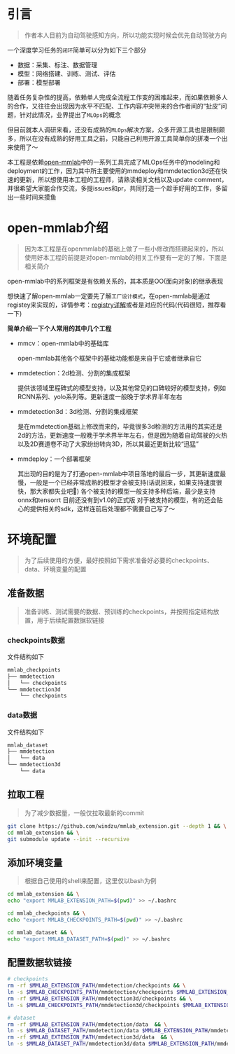 # 引言

> 作者本人目前为自动驾驶感知方向，所以功能实现时候会优先自动驾驶方向

一个深度学习任务的`闭环`简单可以分为如下三个部分

- 数据：采集、标注、数据管理
- 模型：网络搭建、训练、测试、评估
- 部署：模型部署

随着任务复杂性的提高，依赖单人完成全流程工作变的困难起来，而如果依赖多人的合作，又往往会出现因为水平不匹配、工作内容冲突带来的合作者间的“扯皮”问题，针对此情况，业界提出了`MLOps`的概念

但目前就本人调研来看，还没有成熟的`MLOps`解决方案，众多开源工具也是限制颇多，所以在没有成熟的好用工具之前，只能自己利用开源工具简单你的拼凑一个出来使用了～

本工程是依赖[open-mmlab](https://github.com/open-mmlab)中的一系列工具完成了MLOps任务中的modeling和deployment的工作，因为其中所主要使用的mmdeploy和mmdetection3d还在快速的更新，所以想使用本工程的工程师，请熟读相关文档以及update comment，并很希望大家能合作交流，多提issues和pr，共同打造一个趁手好用的工作，多留出一些时间来摸鱼

# open-mmlab介绍

> 因为本工程是在openmmlab的基础上做了一些小修改而搭建起来的，所以使用好本工程的前提是对open-mmlab的相关工作要有一定的了解，下面是相关简介

open-mmlab中的系列框架是有依赖关系的，其本质是OO(面向对象)的继承表现

想快速了解open-mmlab一定要先了解`工厂设计模式`，在open-mmlab是通过registey来实现的，详情参考：[registry详解](https://zhuanlan.zhihu.com/p/355271993)或者是对应的代码(代码很短，推荐看一下)

**简单介绍一下个人常用的其中几个工程**

- mmcv：open-mmlab中的基础库
  
    open-mmlab其他各个框架中的基础功能都是来自于它或者继承自它

- mmdetection：2d检测、分割的集成框架
  
    提供该领域里程碑式的模型支持，以及其他常见的口碑较好的模型支持，例如RCNN系列、yolo系列等。更新速度一般晚于学术界半年左右

- mmdetection3d：3d检测、分割的集成框架
  
    是在mmdetection基础上修改而来的，毕竟很多3d检测的方法用的其实还是2d的方法，更新速度一般晚于学术界半年左右，但是因为随着自动驾驶的火热以及2D赛道卷不动了大家纷纷转向3D，所以其最近更新比较“迅猛”

- mmdeploy：一个部署框架
  
    其出现的目的是为了打通open-mmlab中项目落地的最后一步，其更新速度最慢，一般是一个已经非常成熟的模型才会被支持(话说回来，如果支持速度很快，那大家都失业吧😬)   各个被支持的模型一般支持多种后端，最少是支持onnx和tensorrt   目前还没有到v1.0的正式版    对于被支持的模型，有的还会贴心的提供相关的sdk，这样连前后处理都不需要自己写了～

# 环境配置

> 为了后续使用的方便，最好按照如下需求准备好必要的checkpoints、data、环境变量的配置

## 准备数据

> 准备训练、测试需要的数据、预训练的checkpoints，并按照指定结构放置，用于后续配置数据软链接

### checkpoints数据

文件结构如下

```bash
mmlab_checkpoints
├── mmdetection
│   └── checkpoints
└── mmdetection3d
    └── checkpoints
```

### data数据

文件结构如下

```bash
mmlab_dataset
├── mmdetection
│   └── data
└── mmdetection3d
    └── data
```

## 拉取工程

> 为了减少数据量，一般仅拉取最新的commit

```bash
git clone https://github.com/windzu/mmlab_extension.git --depth 1 && \
cd mmlab_extension && \
git submodule update --init --recursive
```

## 添加环境变量

> 根据自己使用的shell来配置，这里仅以bash为例

```bash
cd mmlab_extension && \
echo "export MMLAB_EXTENSION_PATH=$(pwd)" >> ~/.bashrc 

cd mmlab_checkpoints && \
echo "export MMLAB_CHECKPOINTS_PATH=$(pwd)" >> ~/.bashrc

cd mmlab_dataset && \
echo "export MMLAB_DATASET_PATH=$(pwd)" >> ~/.bashrc
```

## 配置数据软链接

```bash
# checkpoints
rm -rf $MMLAB_EXTENSION_PATH/mmdetection/checkpoints && \
ln -s $MMLAB_CHECKPOINTS_PATH/mmdetection/checkpoints $MMLAB_EXTENSION_PATH/mmdetection/checkpoints && \
rm -rf $MMLAB_EXTENSION_PATH/mmdetection3d/checkpoints && \
ln -s $MMLAB_CHECKPOINTS_PATH/mmdetection3d/checkpoints $MMLAB_EXTENSION_PATH/mmdetection3d/checkpoints

# dataset
rm -rf $MMLAB_EXTENSION_PATH/mmdetection/data  && \
ln -s $MMLAB_DATASET_PATH/mmdetection/data $MMLAB_EXTENSION_PATH/mmdetection/data && \
rm -rf $MMLAB_EXTENSION_PATH/mmdetection3d/data  && \
ln -s $MMLAB_DATASET_PATH/mmdetection3d/data $MMLAB_EXTENSION_PATH/mmdetection3d/data 

```

